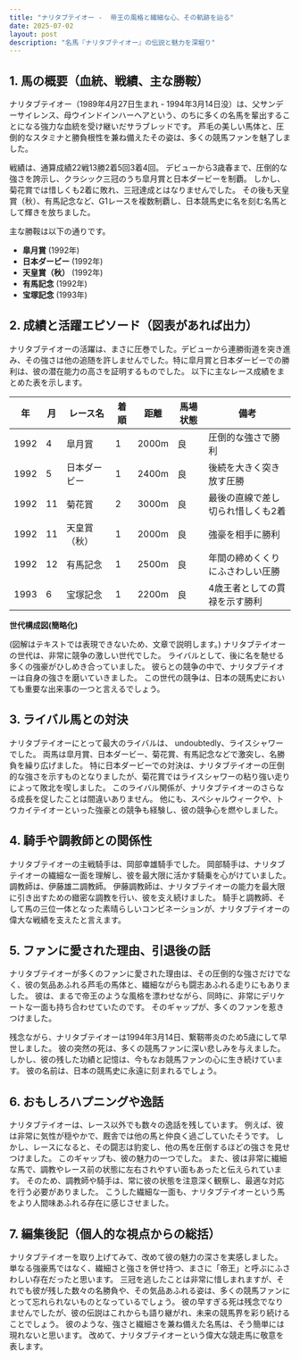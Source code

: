 ```yaml
---
title: "ナリタブテイオー -  帝王の風格と繊細な心、その軌跡を辿る"
date: 2025-07-02
layout: post
description: "名馬『ナリタブテイオー』の伝説と魅力を深堀り"
---
```


## 1. 馬の概要（血統、戦績、主な勝鞍）

ナリタブテイオー（1989年4月27日生まれ - 1994年3月14日没）は、父サンデーサイレンス、母ウインドインハーヘアという、のちに多くの名馬を輩出することになる強力な血統を受け継いだサラブレッドです。  芦毛の美しい馬体と、圧倒的なスタミナと勝負根性を兼ね備えたその姿は、多くの競馬ファンを魅了しました。

戦績は、通算成績22戦13勝2着5回3着4回。  デビューから3歳春まで、圧倒的な強さを誇示し、クラシック三冠のうち皐月賞と日本ダービーを制覇。  しかし、菊花賞では惜しくも2着に敗れ、三冠達成とはなりませんでした。  その後も天皇賞（秋）、有馬記念など、G1レースを複数制覇し、日本競馬史に名を刻む名馬として輝きを放ちました。

主な勝鞍は以下の通りです。

* **皐月賞** (1992年)
* **日本ダービー** (1992年)
* **天皇賞（秋）** (1992年)
* **有馬記念** (1992年)
* **宝塚記念** (1993年)


## 2. 成績と活躍エピソード（図表があれば出力）

ナリタブテイオーの活躍は、まさに圧巻でした。デビューから連勝街道を突き進み、その強さは他の追随を許しませんでした。特に皐月賞と日本ダービーでの勝利は、彼の潜在能力の高さを証明するものでした。  以下に主なレース成績をまとめた表を示します。

| 年 | 月 | レース名          | 着順 | 距離 | 馬場状態 | 備考                                    |
|---|----|-----------------|-----|------|---------|-----------------------------------------|
| 1992 | 4 | 皐月賞            | 1   | 2000m| 良       | 圧倒的な強さで勝利                       |
| 1992 | 5 | 日本ダービー        | 1   | 2400m| 良       | 後続を大きく突き放す圧勝                |
| 1992 | 11| 菊花賞            | 2   | 3000m| 良       | 最後の直線で差し切られ惜しくも2着          |
| 1992 | 11| 天皇賞（秋）        | 1   | 2000m| 良       | 強豪を相手に勝利                          |
| 1992 | 12| 有馬記念          | 1   | 2500m| 良       | 年間の締めくくりにふさわしい圧勝             |
| 1993 | 6 | 宝塚記念          | 1   | 2200m| 良       | 4歳王者としての貫禄を示す勝利             |


**世代構成図(簡略化)**

(図解はテキストでは表現できないため、文章で説明します。)  ナリタブテイオーの世代は、非常に競争の激しい世代でした。  ライバルとして、後に名を馳せる多くの強豪がひしめき合っていました。  彼らとの競争の中で、ナリタブテイオーは自身の強さを磨いていきました。  この世代の競争は、日本の競馬史においても重要な出来事の一つと言えるでしょう。


## 3. ライバル馬との対決

ナリタブテイオーにとって最大のライバルは、 undoubtedly、ライスシャワーでした。  両馬は皐月賞、日本ダービー、菊花賞、有馬記念などで激突し、名勝負を繰り広げました。  特に日本ダービーでの対決は、ナリタブテイオーの圧倒的な強さを示すものとなりましたが、菊花賞ではライスシャワーの粘り強い走りによって敗北を喫しました。  このライバル関係が、ナリタブテイオーのさらなる成長を促したことは間違いありません。  他にも、スペシャルウィークや、トウカイテイオーといった強豪との競争も経験し、彼の競争心を燃やしました。


## 4. 騎手や調教師との関係性

ナリタブテイオーの主戦騎手は、岡部幸雄騎手でした。  岡部騎手は、ナリタブテイオーの繊細な一面を理解し、彼を最大限に活かす騎乗を心がけていました。  調教師は、伊藤雄二調教師。  伊藤調教師は、ナリタブテイオーの能力を最大限に引き出すための緻密な調教を行い、彼を支え続けました。  騎手と調教師、そして馬の三位一体となった素晴らしいコンビネーションが、ナリタブテイオーの偉大な戦績を支えたと言えます。


## 5. ファンに愛された理由、引退後の話

ナリタブテイオーが多くのファンに愛された理由は、その圧倒的な強さだけでなく、彼の気品あふれる芦毛の馬体と、繊細ながらも闘志あふれる走りにもありました。  彼は、まるで帝王のような風格を漂わせながら、同時に、非常にデリケートな一面も持ち合わせていたのです。  そのギャップが、多くのファンを惹きつけました。

残念ながら、ナリタブテイオーは1994年3月14日、繋靭帯炎のため5歳にして早世しました。  彼の突然の死は、多くの競馬ファンに深い悲しみを与えました。  しかし、彼の残した功績と記憶は、今もなお競馬ファンの心に生き続けています。  彼の名前は、日本の競馬史に永遠に刻まれるでしょう。


## 6. おもしろハプニングや逸話

ナリタブテイオーは、レース以外でも数々の逸話を残しています。  例えば、彼は非常に気性が穏やかで、厩舎では他の馬と仲良く過ごしていたそうです。  しかし、レースになると、その闘志は豹変し、他の馬を圧倒するほどの強さを見せつけました。  このギャップも、彼の魅力の一つでした。  また、彼は非常に繊細な馬で、調教やレース前の状態に左右されやすい面もあったと伝えられています。  そのため、調教師や騎手は、常に彼の状態を注意深く観察し、最適な対応を行う必要がありました。  こうした繊細な一面も、ナリタブテイオーという馬をより人間味あふれる存在に感じさせました。


## 7. 編集後記（個人的な視点からの総括）

ナリタブテイオーを取り上げてみて、改めて彼の魅力の深さを実感しました。  単なる強豪馬ではなく、繊細さと強さを併せ持つ、まさに「帝王」と呼ぶにふさわしい存在だったと思います。  三冠を逃したことは非常に惜しまれますが、それでも彼が残した数々の名勝負や、その気品あふれる姿は、多くの競馬ファンにとって忘れられないものとなっているでしょう。  彼の早すぎる死は残念でなりませんでしたが、彼の伝説はこれからも語り継がれ、未来の競馬界を彩り続けることでしょう。  彼のような、強さと繊細さを兼ね備えた名馬は、そう簡単には現れないと思います。  改めて、ナリタブテイオーという偉大な競走馬に敬意を表します。
